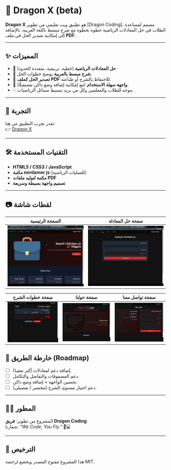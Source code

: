 # 🐉 Dragon X (beta)

**Dragon X** هو تطبيق ويب تعليمي من تطوير [Dragon Coding]، مصمم لمساعدة الطلاب في حل المعادلات الرياضية خطوة بخطوة مع شرح مبسط باللغة العربية، بالإضافة إلى إمكانية تصدير الحل في ملف **PDF**.

---

## ✨ المميزات

- 🔢 **حل المعادلات الرياضية** (خطية، تربيعية، متعددة الحدود).
- 📝 **شرح مبسط بالعربية** يوضح خطوات الحل.
- 📄 **تصدير الحل كملف PDF** للاحتفاظ بالشرح أو طباعته.
- 🌙 **واجهة سهلة الاستخدام** (مع إمكانية إضافة وضع داكن مستقبلًا).
- 💡 موجه للطلاب والمعلمين وكل من يريد تبسيط مسائل الرياضيات.

---

## 🚀 التجربة

تقدر تجرب التطبيق من هنا:  
👉 [Dragon X](https://dragon-x.infinityfreeapp.com)

---

## 🛠️ التقنيات المستخدمة

- **HTML5 / CSS3 / JavaScript**
- **مكتبة nerdamer js** (للعمليات الرياضية)
- **مكتبة لتوليد ملفات PDF**
- **تصميم واجهة بسيطة وسريعة**

---

## 📷 لقطات شاشة

| الصفحة الرئيسية | صفحة حل المعادلة |
|-----------------|------------------|
| ![الصفحة الرئيسية](screenshots/home.png) | ![صفحة حل المعادلة](screenshots/solve.png) |

| صفحة خطوات الشرح | صفحة حولنا | صفحة تواصل معنا |
|------------------|------------|-----------------|
| ![صفحة خطوات الشرح](screenshots/steps.png) | ![صفحة حولنا](screenshots/about.png) | ![صفحة تواصل معنا](screenshots/contact.png) |

## 📌 خارطة الطريق (Roadmap)

- [ ] إضافة دعم لمعادلات أكثر تعقيدًا.  
- [ ] دعم المصفوفات والتفاضل والتكامل.  
- [ ] تحسين الواجهة + إضافة وضع داكن.  
- [ ] دعم اختيار مستوى الشرح (مختصر / تفصيلي).  

---

## 👨‍💻 المطور

المشروع من تطوير: **فريق Dragon Coding**  
شعارنا: *"We Code, You Fly."* 🐉💻

---

## 📜 الترخيص

هذا المشروع مفتوح المصدر ويخضع لرخصة MIT.
